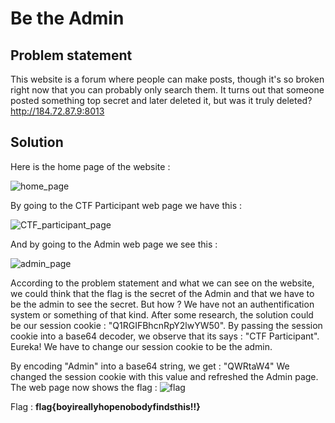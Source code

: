 # Be the Admin

## Problem statement

This website is a forum where people can make posts, though it's so broken right now that you can probably only search them. It turns out that someone posted something top secret and later deleted it, but was it truly deleted?
http://184.72.87.9:8013

## Solution

Here is the home page of the website :

![home_page](https://github.com/Pink-Balloon-Eternal/ctf-writeups/assets/78924080/6a3e1f73-4e63-467a-8232-985fb77931c4)

By going to the CTF Participant web page we have this :

![CTF_participant_page](https://github.com/Pink-Balloon-Eternal/ctf-writeups/assets/78924080/2d8a0900-a765-48e5-af9b-237ef378def2)

And by going to the Admin web page we see this :

![admin_page](https://github.com/Pink-Balloon-Eternal/ctf-writeups/assets/78924080/ed261657-093c-4c6e-8460-acab9ddd331c)

According to the problem statement and what we can see on the website, we could think that the flag is the secret of the Admin and that we have to be the admin to see the secret. But how ?
We have not an authentification system or something of that kind. After some research, the solution could be our session cookie : "Q1RGIFBhcnRpY2lwYW50".
By passing the session cookie into a base64 decoder, we observe that its says : "CTF Participant". Eureka! We have to change our session cookie to be the admin.

By encoding "Admin" into a base64 string, we get : "QWRtaW4"
We changed the session cookie with this value and refreshed the Admin page. The web page now shows the flag :
![flag](https://github.com/Pink-Balloon-Eternal/ctf-writeups/assets/78924080/bc9d15f6-9db5-47ba-9e41-df9085d14f63)

Flag : **flag{boyireallyhopenobodyfindsthis!!}**
